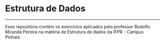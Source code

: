# Estrutura de Dados
-------------------------------------------
Esse repositório contém os exercícios aplicados pelo professor Rodolfo Miranda Pereira na matéria de Estrutura de dados da IFPR - Campus Pinhais.

